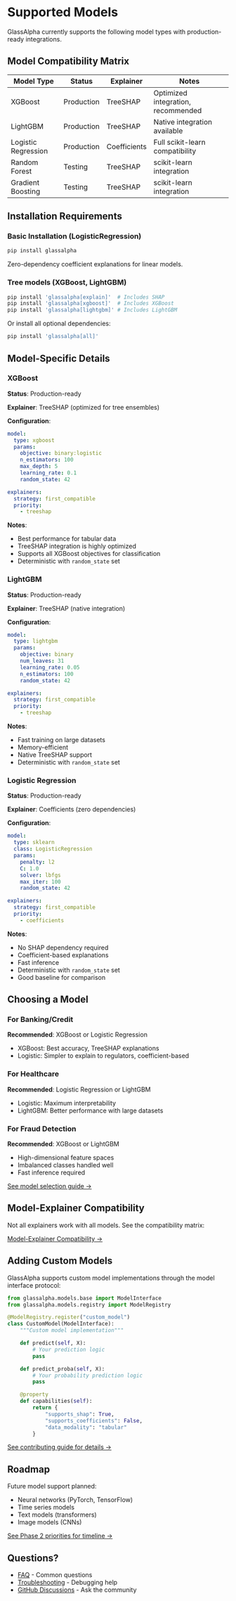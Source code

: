 # Supported Models

GlassAlpha currently supports the following model types with production-ready integrations.

## Model Compatibility Matrix

| Model Type          | Status     | Explainer    | Notes                              |
| ------------------- | ---------- | ------------ | ---------------------------------- |
| XGBoost             | Production | TreeSHAP     | Optimized integration, recommended |
| LightGBM            | Production | TreeSHAP     | Native integration available       |
| Logistic Regression | Production | Coefficients | Full scikit-learn compatibility    |
| Random Forest       | Testing    | TreeSHAP     | scikit-learn integration           |
| Gradient Boosting   | Testing    | TreeSHAP     | scikit-learn integration           |

## Installation Requirements

### Basic Installation (LogisticRegression)

```bash
pip install glassalpha
```

Zero-dependency coefficient explanations for linear models.

### Tree models (XGBoost, LightGBM)

```bash
pip install 'glassalpha[explain]'  # Includes SHAP
pip install 'glassalpha[xgboost]'  # Includes XGBoost
pip install 'glassalpha[lightgbm]' # Includes LightGBM
```

Or install all optional dependencies:

```bash
pip install 'glassalpha[all]'
```

## Model-Specific Details

### XGBoost

**Status**: Production-ready

**Explainer**: TreeSHAP (optimized for tree ensembles)

**Configuration**:

```yaml
model:
  type: xgboost
  params:
    objective: binary:logistic
    n_estimators: 100
    max_depth: 5
    learning_rate: 0.1
    random_state: 42

explainers:
  strategy: first_compatible
  priority:
    - treeshap
```

**Notes**:

- Best performance for tabular data
- TreeSHAP integration is highly optimized
- Supports all XGBoost objectives for classification
- Deterministic with `random_state` set

### LightGBM

**Status**: Production-ready

**Explainer**: TreeSHAP (native integration)

**Configuration**:

```yaml
model:
  type: lightgbm
  params:
    objective: binary
    num_leaves: 31
    learning_rate: 0.05
    n_estimators: 100
    random_state: 42

explainers:
  strategy: first_compatible
  priority:
    - treeshap
```

**Notes**:

- Fast training on large datasets
- Memory-efficient
- Native TreeSHAP support
- Deterministic with `random_state` set

### Logistic Regression

**Status**: Production-ready

**Explainer**: Coefficients (zero dependencies)

**Configuration**:

```yaml
model:
  type: sklearn
  class: LogisticRegression
  params:
    penalty: l2
    C: 1.0
    solver: lbfgs
    max_iter: 100
    random_state: 42

explainers:
  strategy: first_compatible
  priority:
    - coefficients
```

**Notes**:

- No SHAP dependency required
- Coefficient-based explanations
- Fast inference
- Deterministic with `random_state` set
- Good baseline for comparison

## Choosing a Model

### For Banking/Credit

**Recommended**: XGBoost or Logistic Regression

- XGBoost: Best accuracy, TreeSHAP explanations
- Logistic: Simpler to explain to regulators, coefficient-based

### For Healthcare

**Recommended**: Logistic Regression or LightGBM

- Logistic: Maximum interpretability
- LightGBM: Better performance with large datasets

### For Fraud Detection

**Recommended**: XGBoost or LightGBM

- High-dimensional feature spaces
- Imbalanced classes handled well
- Fast inference required

[See model selection guide →](model-selection.md)

## Model-Explainer Compatibility

Not all explainers work with all models. See the compatibility matrix:

[Model-Explainer Compatibility →](model-explainer-compatibility.md)

## Adding Custom Models

GlassAlpha supports custom model implementations through the model interface protocol:

```python
from glassalpha.models.base import ModelInterface
from glassalpha.models.registry import ModelRegistry

@ModelRegistry.register("custom_model")
class CustomModel(ModelInterface):
    """Custom model implementation"""

    def predict(self, X):
        # Your prediction logic
        pass

    def predict_proba(self, X):
        # Your probability prediction logic
        pass

    @property
    def capabilities(self):
        return {
            "supports_shap": True,
            "supports_coefficients": False,
            "data_modality": "tabular"
        }
```

[See contributing guide for details →](contributing.md)

## Roadmap

Future model support planned:

- Neural networks (PyTorch, TensorFlow)
- Time series models
- Text models (transformers)
- Image models (CNNs)

[See Phase 2 priorities for timeline →](https://github.com/GlassAlpha/glassalpha/discussions)

## Questions?

- [FAQ](faq.md) - Common questions
- [Troubleshooting](troubleshooting.md) - Debugging help
- [GitHub Discussions](https://github.com/GlassAlpha/glassalpha/discussions) - Ask the community
